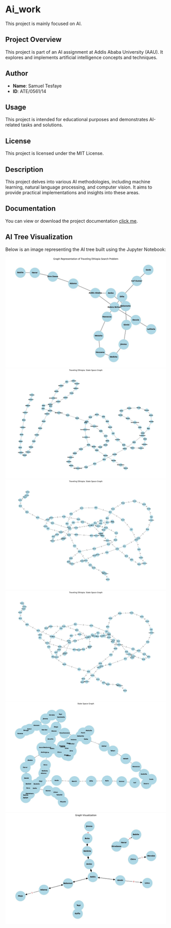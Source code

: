 # Ai_work
This project is mainly focused on AI.

## Project Overview
This project is part of an AI assignment at Addis Ababa University (AAU). It explores and implements artificial intelligence concepts and techniques.

## Author
- **Name**: Samuel Tesfaye  
- **ID**: ATE/0561/14

## Usage
This project is intended for educational purposes and demonstrates AI-related tasks and solutions.

## License
This project is licensed under the MIT License.  

## Description
This project delves into various AI methodologies, including machine learning, natural language processing, and computer vision. It aims to provide practical implementations and insights into these areas.

## Documentation
You can view or download the project documentation [click me](./assets/Ai_Ass_Samuel.pdf).
## AI Tree Visualization
Below is an image representing the AI tree built using the Jupyter Notebook:

![AI Tree](./assets/qua1.1.jpg)
![AI Tree](./assets/qua1.2.jpg)
![AI Tree](./assets/qua2.2.jpg)
![AI Tree](./assets/qua2.3.jpg)
![AI Tree](./assets/qua3.jpg)
![AI Tree](./assets/qua4.jpg)
